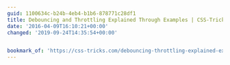 ```yaml
---
guid: 1100634c-b24b-4eb4-b1b6-878771c28df1
title: Debouncing and Throttling Explained Through Examples | CSS-Tricks
date: '2016-04-09T16:10:21+00:00'
changed: '2019-09-24T14:35:54+00:00'


bookmark_of: 'https://css-tricks.com/debouncing-throttling-explained-examples/'
---
```




